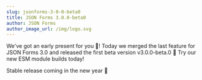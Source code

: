 ```yaml
---
slug: jsonforms-3-0-0-beta0
title: JSON Forms 3.0.0-beta0
author: JSON Forms
author_image_url: /img/logo.svg
---
```

We've got an early present for you 🎁! Today we merged the last feature for JSON Forms 3.0 and released the first beta version v3.0.0-beta.0 🎉 Try our new ESM module builds today!

Stable release coming in the new year 🥳
